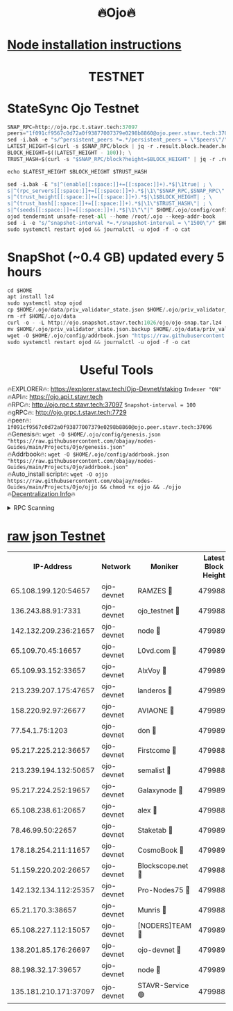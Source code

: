 <h1 align="center"> 🔥Ojo🔥</h1>

[Node installation instructions](https://github.com/obajay/nodes-Guides/tree/main/Projects/Ojo)
=

<h1 align="center"> TESTNET</h1>

# StateSync Ojo Testnet
```python
SNAP_RPC=http://ojo.rpc.t.stavr.tech:37097
peers="1f091cf9567c0d72a0f93877007379e0298b8860@ojo.peer.stavr.tech:37096"
sed -i.bak -e "s/^persistent_peers *=.*/persistent_peers = \"$peers\"/" $HOME/.ojo/config/config.toml
LATEST_HEIGHT=$(curl -s $SNAP_RPC/block | jq -r .result.block.header.height); \
BLOCK_HEIGHT=$((LATEST_HEIGHT - 100)); \
TRUST_HASH=$(curl -s "$SNAP_RPC/block?height=$BLOCK_HEIGHT" | jq -r .result.block_id.hash)

echo $LATEST_HEIGHT $BLOCK_HEIGHT $TRUST_HASH

sed -i.bak -E "s|^(enable[[:space:]]+=[[:space:]]+).*$|\1true| ; \
s|^(rpc_servers[[:space:]]+=[[:space:]]+).*$|\1\"$SNAP_RPC,$SNAP_RPC\"| ; \
s|^(trust_height[[:space:]]+=[[:space:]]+).*$|\1$BLOCK_HEIGHT| ; \
s|^(trust_hash[[:space:]]+=[[:space:]]+).*$|\1\"$TRUST_HASH\"| ; \
s|^(seeds[[:space:]]+=[[:space:]]+).*$|\1\"\"|" $HOME/.ojo/config/config.toml
ojod tendermint unsafe-reset-all --home /root/.ojo --keep-addr-book
sed -i -e "s/^snapshot-interval *=.*/snapshot-interval = \"1500\"/" $HOME/.ojo/config/app.toml
sudo systemctl restart ojod && journalctl -u ojod -f -o cat
```
# SnapShot (~0.4 GB) updated every 5 hours
```python
cd $HOME
apt install lz4
sudo systemctl stop ojod
cp $HOME/.ojo/data/priv_validator_state.json $HOME/.ojo/priv_validator_state.json.backup
rm -rf $HOME/.ojo/data
curl -o - -L http://ojo.snapshot.stavr.tech:1026/ojo/ojo-snap.tar.lz4 | lz4 -c -d - | tar -x -C $HOME/.ojo --strip-components 2
mv $HOME/.ojo/priv_validator_state.json.backup $HOME/.ojo/data/priv_validator_state.json
wget -O $HOME/.ojo/config/addrbook.json "https://raw.githubusercontent.com/obajay/nodes-Guides/main/Projects/Ojo/addrbook.json"
sudo systemctl restart ojod && journalctl -u ojod -f -o cat
```
 <h1 align="center"> Useful Tools</h1>

🔥EXPLORER🔥:        https://explorer.stavr.tech/Ojo-Devnet/staking        `Indexer "ON"` \
🔥API🔥:                     https://ojo.api.t.stavr.tech \
🔥RPC🔥:                    http://ojo.rpc.t.stavr.tech:37097              `Snapshot-interval = 100` \
🔥gRPC🔥:                  http://ojo.grpc.t.stavr.tech:7729 \
🔥peer🔥:                   `1f091cf9567c0d72a0f93877007379e0298b8860@ojo.peer.stavr.tech:37096` \
🔥Genesis🔥:    ```wget -O $HOME/.ojo/config/genesis.json "https://raw.githubusercontent.com/obajay/nodes-Guides/main/Projects/Ojo/genesis.json"``` \
🔥Addrbook🔥:    ```wget -O $HOME/.ojo/config/addrbook.json "https://raw.githubusercontent.com/obajay/nodes-Guides/main/Projects/Ojo/addrbook.json"``` \
🔥Auto_install script🔥: ```wget -O ojjo https://raw.githubusercontent.com/obajay/nodes-Guides/main/Projects/Ojo/ojjo && chmod +x ojjo && ./ojjo``` \
🔥[Decentralization Info](https://github.com/obajay/StateSync-snapshots/tree/main/Projects/Ojo/Decentralization)🔥



<details>
<summary>RPC Scanning</summary>

<h2 align="center"> We scan nodes in real time every 4 hours. And we provide the final result of RPC endpoints.
We cannot influence the operation of these nodes in any way. </h2>


```python
If Voting Power is higher than 0 --> then the Node is a validator of the network and may be subject to attack and be a potential threat to the chain.
```
```python
We marked such validators with a red symbol
```

</details>

[raw json Testnet](https://rpc-check.ojot.stavr.tech/ojot/rpc-ojot-result.json)
=


<table><tr><th>IP-Address</th><th>Network</th><th>Moniker</th><th>Latest Block Height</th><th>Earliest Block Height</th><th>Catching Up</th><th>Tx Index</th><th>Voting Power</th><th>Scan Time</th></tr><tr><td>65.108.199.120:54657</td><td>ojo-devnet</td><td>RAMZES 🔴</td><td>4799888</td><td>306156</td><td>False</td><td>on</td><td>15420</td><td>2024-01-04T01:26:32.596234087UTC</td></tr><tr><td>136.243.88.91:7331</td><td>ojo-devnet</td><td>ojo_testnet 🔴</td><td>4799889</td><td>308845</td><td>False</td><td>on</td><td>1000</td><td>2024-01-04T01:26:38.834329221UTC</td></tr><tr><td>142.132.209.236:21657</td><td>ojo-devnet</td><td>node 🔴</td><td>4799892</td><td>350001</td><td>False</td><td>on</td><td>1999</td><td>2024-01-04T01:26:54.410813552UTC</td></tr><tr><td>65.109.70.45:16657</td><td>ojo-devnet</td><td>L0vd.com 🔴</td><td>4799894</td><td>695918</td><td>False</td><td>off</td><td>998</td><td>2024-01-04T01:27:06.363911311UTC</td></tr><tr><td>65.109.93.152:33657</td><td>ojo-devnet</td><td>AlxVoy 🔴</td><td>4799892</td><td>2319801</td><td>False</td><td>on</td><td>4536782</td><td>2024-01-04T01:26:54.125551263UTC</td></tr><tr><td>213.239.207.175:47657</td><td>ojo-devnet</td><td>landeros 🔴</td><td>4799891</td><td>2714001</td><td>False</td><td>off</td><td>11083</td><td>2024-01-04T01:26:49.677072788UTC</td></tr><tr><td>158.220.92.97:26677</td><td>ojo-devnet</td><td>AVIAONE 🔴</td><td>4799891</td><td>2754001</td><td>False</td><td>on</td><td>13867</td><td>2024-01-04T01:26:49.382853865UTC</td></tr><tr><td>77.54.1.75:1203</td><td>ojo-devnet</td><td>don 🔴</td><td>4799892</td><td>2906401</td><td>False</td><td>on</td><td>10</td><td>2024-01-04T01:26:58.313905742UTC</td></tr><tr><td>95.217.225.212:36657</td><td>ojo-devnet</td><td>Firstcome 🔴</td><td>4799889</td><td>2985946</td><td>False</td><td>on</td><td>13566</td><td>2024-01-04T01:26:38.588204913UTC</td></tr><tr><td>213.239.194.132:50657</td><td>ojo-devnet</td><td>semalist 🔴</td><td>4799888</td><td>3223522</td><td>False</td><td>on</td><td>19037</td><td>2024-01-04T01:26:32.851521506UTC</td></tr><tr><td>95.217.224.252:19657</td><td>ojo-devnet</td><td>Galaxynode 🔴</td><td>4799893</td><td>3685492</td><td>False</td><td>on</td><td>11888</td><td>2024-01-04T01:27:03.276351667UTC</td></tr><tr><td>65.108.238.61:20657</td><td>ojo-devnet</td><td>alex 🔴</td><td>4799888</td><td>4158001</td><td>False</td><td>on</td><td>11359</td><td>2024-01-04T01:26:32.263486488UTC</td></tr><tr><td>78.46.99.50:22657</td><td>ojo-devnet</td><td>Staketab 🔴</td><td>4799894</td><td>4254801</td><td>False</td><td>on</td><td>1276</td><td>2024-01-04T01:27:06.607490993UTC</td></tr><tr><td>178.18.254.211:11657</td><td>ojo-devnet</td><td>CosmoBook 🔴</td><td>4799892</td><td>4392001</td><td>False</td><td>off</td><td>1057</td><td>2024-01-04T01:26:56.780454539UTC</td></tr><tr><td>51.159.220.202:26657</td><td>ojo-devnet</td><td>Blockscope.net 🔴</td><td>4799888</td><td>4425001</td><td>False</td><td>on</td><td>981</td><td>2024-01-04T01:26:31.930342305UTC</td></tr><tr><td>142.132.134.112:25357</td><td>ojo-devnet</td><td>Pro-Nodes75 🔴</td><td>4799888</td><td>4699888</td><td>False</td><td>on</td><td>24651</td><td>2024-01-04T01:26:35.819664307UTC</td></tr><tr><td>65.21.170.3:38657</td><td>ojo-devnet</td><td>Munris 🔴</td><td>4799889</td><td>4699889</td><td>False</td><td>off</td><td>20123</td><td>2024-01-04T01:26:38.236440830UTC</td></tr><tr><td>65.108.227.112:15057</td><td>ojo-devnet</td><td>[NODERS]TEAM 🔴</td><td>4799893</td><td>4699893</td><td>False</td><td>off</td><td>9999</td><td>2024-01-04T01:27:03.640496308UTC</td></tr><tr><td>138.201.85.176:26697</td><td>ojo-devnet</td><td>ojo-devnet 🔴</td><td>4799894</td><td>4699894</td><td>False</td><td>on</td><td>1000024000</td><td>2024-01-04T01:27:06.010241469UTC</td></tr><tr><td>88.198.32.17:39657</td><td>ojo-devnet</td><td>node 🔴</td><td>4799892</td><td>4710001</td><td>False</td><td>on</td><td>82455</td><td>2024-01-04T01:26:58.565926132UTC</td></tr><tr><td>135.181.210.171:37097</td><td>ojo-devnet</td><td>STAVR-Service 🟢</td><td>4799888</td><td>4798501</td><td>False</td><td>on</td><td>0</td><td>2024-01-04T01:26:33.513499059UTC</td></tr></table>
